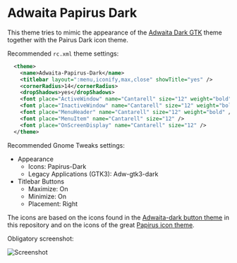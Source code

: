 # Adwaita Papirus Dark

This theme tries to mimic the appearance of the [Adwaita Dark GTK](https://gnome.pages.gitlab.gnome.org/libadwaita/) theme together with the Pairus Dark icon theme.

Recommended `rc.xml` theme settings:

```xml
  <theme>
    <name>Adwaita-Papirus-Dark</name>
    <titlebar layout=":menu,iconify,max,close" showTitle="yes" />
    <cornerRadius>14</cornerRadius>
    <dropShadows>yes</dropShadows>
    <font place="ActiveWindow" name="Cantarell" size="12" weight="bold" />
    <font place="InactiveWindow" name="Cantarell" size="12" weight="bold" />
    <font place="MenuHeader" name="Cantarell" size="12" weight="bold" />
    <font place="MenuItem" name="Cantarell" size="12" />
    <font place="OnScreenDisplay" name="Cantarell" size="12" />
  </theme>
```

Recommended Gnome Tweaks settings:

- Appearance
  - Icons: Papirus-Dark
  - Legacy Applications (GTK3): Adw-gtk3-dark
- Titlebar Buttons
  - Maximize: On
  - Minimize: On
  - Placement: Right

The icons are based on the icons found in the [Adwaita-dark button theme](https://github.com/labwc/labwc-artwork/tree/main/button-themes/svg/Adwaita-dark) in this repository and on the icons of the great [Papirus icon theme](https://github.com/PapirusDevelopmentTeam/papirus-icon-theme).

Obligatory screenshot:

![Screenshot](https://github.com/user-attachments/assets/8752fbb5-7ff7-4973-8f55-94cdbf6e331d)
